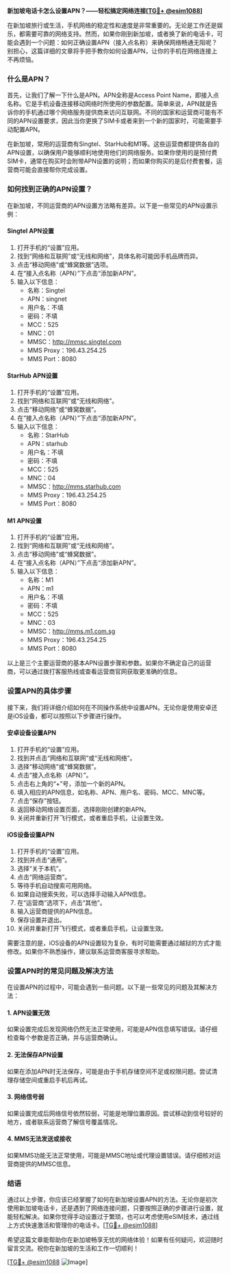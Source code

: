 **新加坡电话卡怎么设置APN？——轻松搞定网络连接[[TG💪+ @esim1088](https://t.me/s/esim1088)]**

在新加坡旅行或生活，手机网络的稳定性和速度是非常重要的。无论是工作还是娱乐，都需要可靠的网络支持。然而，如果你刚到新加坡，或者换了新的电话卡，可能会遇到一个问题：如何正确设置APN（接入点名称）来确保网络畅通无阻呢？别担心，这篇详细的文章将手把手教你如何设置APN，让你的手机在网络连接上不再烦恼。

### 什么是APN？

首先，让我们了解一下什么是APN。APN全称是Access Point Name，即接入点名称。它是手机设备连接移动网络时所使用的参数配置。简单来说，APN就是告诉你的手机通过哪个网络服务提供商来访问互联网。不同的国家和运营商可能有不同的APN设置要求，因此当你更换了SIM卡或者来到一个新的国家时，可能需要手动配置APN。

在新加坡，常用的运营商有Singtel、StarHub和M1等。这些运营商都提供各自的APN设置，以确保用户能够顺利地使用他们的网络服务。如果你使用的是预付费SIM卡，通常在购买时会附带APN设置的说明；而如果你购买的是后付费套餐，运营商可能会直接帮你完成设置。

### 如何找到正确的APN设置？

在新加坡，不同运营商的APN设置方法略有差异。以下是一些常见的APN设置示例：

#### Singtel APN设置
1. 打开手机的“设置”应用。
2. 找到“网络和互联网”或“无线和网络”，具体名称可能因手机品牌而异。
3. 点击“移动网络”或“蜂窝数据”选项。
4. 在“接入点名称（APN）”下点击“添加新APN”。
5. 输入以下信息：
   - 名称：Singtel
   - APN：singnet
   - 用户名：不填
   - 密码：不填
   - MCC：525
   - MNC：01
   - MMSC：http://mmsc.singtel.com
   - MMS Proxy：196.43.254.25
   - MMS Port：8080

#### StarHub APN设置
1. 打开手机的“设置”应用。
2. 找到“网络和互联网”或“无线和网络”。
3. 点击“移动网络”或“蜂窝数据”。
4. 在“接入点名称（APN）”下点击“添加新APN”。
5. 输入以下信息：
   - 名称：StarHub
   - APN：starhub
   - 用户名：不填
   - 密码：不填
   - MCC：525
   - MNC：04
   - MMSC：http://mms.starhub.com
   - MMS Proxy：196.43.254.25
   - MMS Port：8080

#### M1 APN设置
1. 打开手机的“设置”应用。
2. 找到“网络和互联网”或“无线和网络”。
3. 点击“移动网络”或“蜂窝数据”。
4. 在“接入点名称（APN）”下点击“添加新APN”。
5. 输入以下信息：
   - 名称：M1
   - APN：m1
   - 用户名：不填
   - 密码：不填
   - MCC：525
   - MNC：03
   - MMSC：http://mms.m1.com.sg
   - MMS Proxy：196.43.254.25
   - MMS Port：8080

以上是三个主要运营商的基本APN设置步骤和参数。如果你不确定自己的运营商，可以通过拨打客服热线或查看运营商官网获取更准确的信息。

### 设置APN的具体步骤

接下来，我们将详细介绍如何在不同操作系统中设置APN。无论你是使用安卓还是iOS设备，都可以按照以下步骤进行操作。

#### 安卓设备设置APN
1. 打开手机的“设置”应用。
2. 找到并点击“网络和互联网”或“无线和网络”。
3. 选择“移动网络”或“蜂窝数据”。
4. 点击“接入点名称（APN）”。
5. 点击右上角的“+”号，添加一个新的APN。
6. 填入相应的APN信息，如名称、APN、用户名、密码、MCC、MNC等。
7. 点击“保存”按钮。
8. 返回移动网络设置页面，选择刚刚创建的新APN。
9. 关闭并重新打开飞行模式，或者重启手机，让设置生效。

#### iOS设备设置APN
1. 打开手机的“设置”应用。
2. 找到并点击“通用”。
3. 选择“关于本机”。
4. 点击“网络运营商”。
5. 等待手机自动搜索可用网络。
6. 如果自动搜索失败，可以选择手动输入APN信息。
7. 在“运营商”选项下，点击“其他”。
8. 输入运营商提供的APN信息。
9. 保存设置并退出。
10. 关闭并重新打开飞行模式，或者重启手机，让设置生效。

需要注意的是，iOS设备的APN设置较为复杂，有时可能需要通过越狱的方式才能修改。如果你不熟悉操作，建议联系运营商客服寻求帮助。

### 设置APN时的常见问题及解决方法

在设置APN的过程中，可能会遇到一些问题。以下是一些常见的问题及其解决方法：

#### 1. APN设置无效
如果设置完成后发现网络仍然无法正常使用，可能是APN信息填写错误。请仔细检查每个参数是否正确，并与运营商确认。

#### 2. 无法保存APN设置
如果在添加APN时无法保存，可能是由于手机存储空间不足或权限问题。尝试清理存储空间或重启手机后再试。

#### 3. 网络信号弱
如果设置完成后网络信号依然较弱，可能是地理位置原因。尝试移动到信号较好的地方，或者联系运营商了解信号覆盖情况。

#### 4. MMS无法发送或接收
如果MMS功能无法正常使用，可能是MMSC地址或代理设置错误。请仔细核对运营商提供的MMSC信息。

### 结语

通过以上步骤，你应该已经掌握了如何在新加坡设置APN的方法。无论你是初次使用新加坡电话卡，还是遇到了网络连接问题，只要按照正确的步骤进行设置，就能轻松解决。如果你觉得手动设置过于繁琐，也可以考虑使用eSIM技术，通过线上方式快速激活和管理你的电话卡。[[TG💪+ @esim1088](https://t.me/s/esim1088)]

希望这篇文章能帮助你在新加坡畅享无忧的网络体验！如果有任何疑问，欢迎随时留言交流。祝你在新加坡的生活和工作一切顺利！

[[TG💪+ @esim1088](https://t.me/s/esim1088) ![Image](https://i.postimg.cc/4NQfJmqS/Snipaste-2025-05-13-00-14-12.png)]